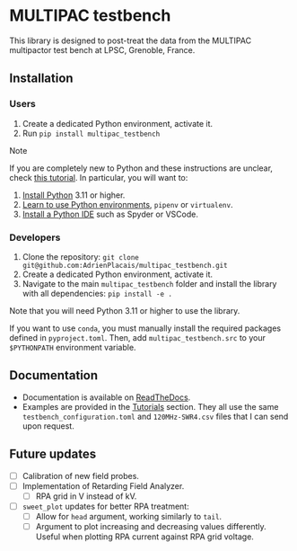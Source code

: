 # MULTIPAC testbench
This library is designed to post-treat the data from the MULTIPAC multipactor test bench at LPSC, Grenoble, France.

## Installation

### Users
1. Create a dedicated Python environment, activate it.
2. Run `pip install multipac_testbench`

> [!NOTE]
> If you are completely new to Python and these instructions are unclear, check [this tutorial](https://python-guide.readthedocs.io/en/latest/).
> In particular, you will want to:
> 1. [Install Python](https://python-guide.readthedocs.io/en/latest/starting/installation/) 3.11 or higher.
> 2. [Learn to use Python environments](https://python-guide.readthedocs.io/en/latest/dev/virtualenvs/), `pipenv` or `virtualenv`.
> 3. [Install a Python IDE](https://python-guide.readthedocs.io/en/latest/dev/env/#ides) such as Spyder or VSCode.

### Developers
1. Clone the repository:
`git clone git@github.com:AdrienPlacais/multipac_testbench.git`
2. Create a dedicated Python environment, activate it.
3. Navigate to the main `multipac_testbench` folder and install the library with all dependencies: `pip install -e .`

Note that you will need Python 3.11 or higher to use the library.

If you want to use `conda`, you must manually install the required packages defined in `pyproject.toml`.
Then, add `multipac_testbench.src` to your `$PYTHONPATH` environment variable.

## Documentation

- Documentation is available on [ReadTheDocs](https://multipac-testbench.readthedocs.io/en/stable/).
- Examples are provided in the [Tutorials](https://multipac-testbench.readthedocs.io/en/stable/manual/tutorials.html) section.
  They all use the same `testbench_configuration.toml` and `120MHz-SWR4.csv` files that I can send upon request.

## Future updates

- [ ] Calibration of new field probes.
- [ ] Implementation of Retarding Field Analyzer.
    - [ ] RPA grid in V instead of kV.
- [ ] `sweet_plot` updates for better RPA treatment:
    - [ ] Allow for `head` argument, working similarly to `tail`.
    - [ ] Argument to plot increasing and decreasing values differently. Useful when plotting RPA current against RPA grid voltage.
